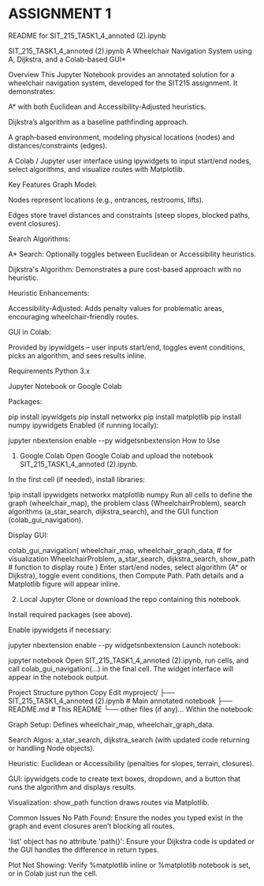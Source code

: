 # ASSIGNMENT 1
README for SIT_215_TASK1_4_annoted (2).ipynb


SIT_215_TASK1_4_annoted (2).ipynb
A Wheelchair Navigation System using A, Dijkstra, and a Colab-based GUI*

Overview
This Jupyter Notebook provides an annotated solution for a wheelchair navigation system, developed for the SIT215 assignment. It demonstrates:

A* with both Euclidean and Accessibility‐Adjusted heuristics.

Dijkstra’s algorithm as a baseline pathfinding approach.

A graph‐based environment, modeling physical locations (nodes) and distances/constraints (edges).

A Colab / Jupyter user interface using ipywidgets to input start/end nodes, select algorithms, and visualize routes with Matplotlib.

Key Features
Graph Model:

Nodes represent locations (e.g., entrances, restrooms, lifts).

Edges store travel distances and constraints (steep slopes, blocked paths, event closures).

Search Algorithms:

A* Search: Optionally toggles between Euclidean or Accessibility heuristics.

Dijkstra's Algorithm: Demonstrates a pure cost-based approach with no heuristic.

Heuristic Enhancements:

Accessibility‐Adjusted: Adds penalty values for problematic areas, encouraging wheelchair-friendly routes.

GUI in Colab:

Provided by ipywidgets – user inputs start/end, toggles event conditions, picks an algorithm, and sees results inline.

Requirements
Python 3.x

Jupyter Notebook or Google Colab

Packages:


pip install ipywidgets
pip install networkx
pip install matplotlib
pip install numpy
ipywidgets Enabled (if running locally):


jupyter nbextension enable --py widgetsnbextension
How to Use
1. Google Colab
Open Google Colab and upload the notebook SIT_215_TASK1_4_annoted (2).ipynb.

In the first cell (if needed), install libraries:


!pip install ipywidgets networkx matplotlib numpy
Run all cells to define the graph (wheelchair_map), the problem class (WheelchairProblem), search algorithms (a_star_search, dijkstra_search), and the GUI function (colab_gui_navigation).

Display GUI:


colab_gui_navigation(
    wheelchair_map,
    wheelchair_graph_data,   # for visualization
    WheelchairProblem,
    a_star_search,
    dijkstra_search,
    show_path                # function to display route
)
Enter start/end nodes, select algorithm (A* or Dijkstra), toggle event conditions, then Compute Path. Path details and a Matplotlib figure will appear inline.

2. Local Jupyter
Clone or download the repo containing this notebook.

Install required packages (see above).

Enable ipywidgets if necessary:


jupyter nbextension enable --py widgetsnbextension
Launch notebook:


jupyter notebook
Open SIT_215_TASK1_4_annoted (2).ipynb, run cells, and call colab_gui_navigation(...) in the final cell. The widget interface will appear in the notebook output.

Project Structure
python
Copy
Edit
myproject/
├── SIT_215_TASK1_4_annoted (2).ipynb   # Main annotated notebook
├── README.md                           # This README
└── other files (if any)...
Within the notebook:

Graph Setup: Defines wheelchair_map, wheelchair_graph_data.

Search Algos: a_star_search, dijkstra_search (with updated code returning or handling Node objects).

Heuristic: Euclidean or Accessibility (penalties for slopes, terrain, closures).

GUI: ipywidgets code to create text boxes, dropdown, and a button that runs the algorithm and displays results.

Visualization: show_path function draws routes via Matplotlib.

Common Issues
No Path Found: Ensure the nodes you typed exist in the graph and event closures aren’t blocking all routes.

'list' object has no attribute 'path()': Ensure your Dijkstra code is updated or the GUI handles the difference in return types.

Plot Not Showing: Verify %matplotlib inline or %matplotlib notebook is set, or in Colab just run the cell.
